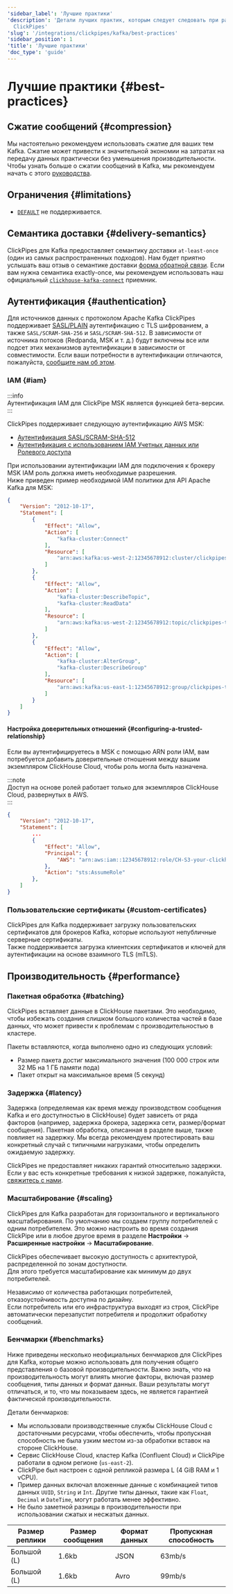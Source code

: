 ```yaml
---
'sidebar_label': 'Лучшие практики'
'description': 'Детали лучших практик, которым следует следовать при работе с Kafka
  ClickPipes'
'slug': '/integrations/clickpipes/kafka/best-practices'
'sidebar_position': 1
'title': 'Лучшие практики'
'doc_type': 'guide'
---
```



# Лучшие практики {#best-practices}

## Сжатие сообщений {#compression}

Мы настоятельно рекомендуем использовать сжатие для ваших тем Kafka. Сжатие может привести к значительной экономии на затратах на передачу данных практически без уменьшения производительности.  
Чтобы узнать больше о сжатии сообщений в Kafka, мы рекомендуем начать с этого [руководства](https://www.confluent.io/blog/apache-kafka-message-compression/).

## Ограничения {#limitations}

- [`DEFAULT`](/sql-reference/statements/create/table#default) не поддерживается.

## Семантика доставки {#delivery-semantics}  
ClickPipes для Kafka предоставляет семантику доставки `at-least-once` (один из самых распространенных подходов). Нам будет приятно услышать ваш отзыв о семантике доставки [форма обратной связи](https://clickhouse.com/company/contact?loc=clickpipes). Если вам нужна семантика exactly-once, мы рекомендуем использовать наш официальный [`clickhouse-kafka-connect`](https://clickhouse.com/blog/real-time-event-streaming-with-kafka-connect-confluent-cloud-clickhouse) приемник.

## Аутентификация {#authentication}  
Для источников данных с протоколом Apache Kafka ClickPipes поддерживает [SASL/PLAIN](https://docs.confluent.io/platform/current/kafka/authentication_sasl/authentication_sasl_plain.html) аутентификацию с TLS шифрованием, а также `SASL/SCRAM-SHA-256` и `SASL/SCRAM-SHA-512`. В зависимости от источника потоков (Redpanda, MSK и т. д.) будут включены все или подсет этих механизмов аутентификации в зависимости от совместимости. Если ваши потребности в аутентификации отличаются, пожалуйста, [сообщите нам об этом](https://clickhouse.com/company/contact?loc=clickpipes).

### IAM {#iam}

:::info  
Аутентификация IAM для ClickPipe MSK является функцией бета-версии.  
:::

ClickPipes поддерживает следующую аутентификацию AWS MSK:

- [Аутентификация SASL/SCRAM-SHA-512](https://docs.aws.amazon.com/msk/latest/developerguide/msk-password.html)
- [Аутентификация с использованием IAM Учетных данных или Ролевого доступа](https://docs.aws.amazon.com/msk/latest/developerguide/how-to-use-iam-access-control.html)

При использовании аутентификации IAM для подключения к брокеру MSK IAM роль должна иметь необходимые разрешения.  
Ниже приведен пример необходимой IAM политики для API Apache Kafka для MSK:

```json
{
    "Version": "2012-10-17",
    "Statement": [
        {
            "Effect": "Allow",
            "Action": [
                "kafka-cluster:Connect"
            ],
            "Resource": [
                "arn:aws:kafka:us-west-2:12345678912:cluster/clickpipes-testing-brokers/b194d5ae-5013-4b5b-ad27-3ca9f56299c9-10"
            ]
        },
        {
            "Effect": "Allow",
            "Action": [
                "kafka-cluster:DescribeTopic",
                "kafka-cluster:ReadData"
            ],
            "Resource": [
                "arn:aws:kafka:us-west-2:12345678912:topic/clickpipes-testing-brokers/*"
            ]
        },
        {
            "Effect": "Allow",
            "Action": [
                "kafka-cluster:AlterGroup",
                "kafka-cluster:DescribeGroup"
            ],
            "Resource": [
                "arn:aws:kafka:us-east-1:12345678912:group/clickpipes-testing-brokers/*"
            ]
        }
    ]
}
```

#### Настройка доверительных отношений {#configuring-a-trusted-relationship}

Если вы аутентифицируетесь в MSK с помощью ARN роли IAM, вам потребуется добавить доверительные отношения между вашим экземпляром ClickHouse Cloud, чтобы роль могла быть назначена.

:::note  
Доступ на основе ролей работает только для экземпляров ClickHouse Cloud, развернутых в AWS.  
:::

```json
{
    "Version": "2012-10-17",
    "Statement": [
        ...
        {
            "Effect": "Allow",
            "Principal": {
                "AWS": "arn:aws:iam::12345678912:role/CH-S3-your-clickhouse-cloud-role"
            },
            "Action": "sts:AssumeRole"
        },
    ]
}
```

### Пользовательские сертификаты {#custom-certificates}  
ClickPipes для Kafka поддерживает загрузку пользовательских сертификатов для брокеров Kafka, которые используют непубличные серверные сертификаты.  
Также поддерживается загрузка клиентских сертификатов и ключей для аутентификации на основе взаимного TLS (mTLS).

## Производительность {#performance}

### Пакетная обработка {#batching}  
ClickPipes вставляет данные в ClickHouse пакетами. Это необходимо, чтобы избежать создания слишком большого количества частей в базе данных, что может привести к проблемам с производительностью в кластере.

Пакеты вставляются, когда выполнено одно из следующих условий:
- Размер пакета достиг максимального значения (100 000 строк или 32 МБ на 1 ГБ памяти пода)
- Пакет открыт на максимальное время (5 секунд)

### Задержка {#latency}

Задержка (определяемая как время между производством сообщения Kafka и его доступностью в ClickHouse) будет зависеть от ряда факторов (например, задержка брокера, задержка сети, размер/формат сообщения). Пакетная обработка, описанная в разделе выше, также повлияет на задержку. Мы всегда рекомендуем протестировать ваш конкретный случай с типичными нагрузками, чтобы определить ожидаемую задержку.

ClickPipes не предоставляет никаких гарантий относительно задержки. Если у вас есть конкретные требования к низкой задержке, пожалуйста, [свяжитесь с нами](https://clickhouse.com/company/contact?loc=clickpipes).

### Масштабирование {#scaling}

ClickPipes для Kafka разработан для горизонтального и вертикального масштабирования. По умолчанию мы создаем группу потребителей с одним потребителем. Это можно настроить во время создания ClickPipe или в любое другое время в разделе **Настройки** -> **Расширенные настройки** -> **Масштабирование**.

ClickPipes обеспечивает высокую доступность с архитектурой, распределенной по зонам доступности.  
Для этого требуется масштабирование как минимум до двух потребителей.

Независимо от количества работающих потребителей, отказоустойчивость доступна по дизайну.  
Если потребитель или его инфраструктура выходят из строя, ClickPipe автоматически перезапустит потребителя и продолжит обработку сообщений.

### Бенчмарки {#benchmarks}

Ниже приведены несколько неофициальных бенчмарков для ClickPipes для Kafka, которые можно использовать для получения общего представления о базовой производительности. Важно знать, что на производительность могут влиять многие факторы, включая размер сообщения, типы данных и формат данных. Ваши результаты могут отличаться, и то, что мы показываем здесь, не является гарантией фактической производительности.

Детали бенчмарков:

- Мы использовали производственные службы ClickHouse Cloud с достаточными ресурсами, чтобы обеспечить, чтобы пропускная способность не была узким местом из-за обработки вставок на стороне ClickHouse.
- Сервис ClickHouse Cloud, кластер Kafka (Confluent Cloud) и ClickPipe работали в одном регионе (`us-east-2`).
- ClickPipe был настроен с одной репликой размера L (4 GiB RAM и 1 vCPU).
- Пример данных включал вложенные данные с комбинацией типов данных `UUID`, `String` и `Int`. Другие типы данных, такие как `Float`, `Decimal` и `DateTime`, могут работать менее эффективно.
- Не было заметной разницы в производительности при использовании сжатых и несжатых данных.

| Размер реплики | Размер сообщения | Формат данных | Пропускная способность |
|----------------|------------------|---------------|-----------------------|
| Большой (L)    | 1.6kb            |   JSON        | 63mb/s               |
| Большой (L)    | 1.6kb            |   Avro        | 99mb/s               |
